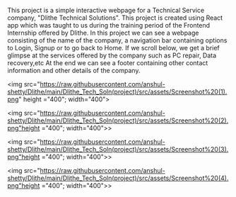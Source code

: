 This project is a simple interactive webpage for a Technical Service company, "Dlithe Technical Solutions".
This project is created using React app which was taught to us during the training period of the Frontend Internship offered by Dlithe.
In this project we can see a webpage consisting of the name of the company, a navigation bar containing options to Login, Signup or to go back to Home.
If we scroll below, we get a brief glimpse at the services offered by the company such as PC repair, Data recovery,etc
At the end we can see a footer containing other contact information and other details of the company.

<img src="https://raw.githubusercontent.com/anshul-shetty/Dlithe/main/Dlithe_Tech_Soln(project)/src/assets/Screenshot%20(1).png" height ="400"; width="400">

<img src="https://raw.githubusercontent.com/anshul-shetty/Dlithe/main/Dlithe_Tech_Soln(project)/src/assets/Screenshot%20(2).png"height ="400"; width="400">>

<img src="https://raw.githubusercontent.com/anshul-shetty/Dlithe/main/Dlithe_Tech_Soln(project)/src/assets/Screenshot%20(3).png"height ="400"; width="400">>

<img src="https://raw.githubusercontent.com/anshul-shetty/Dlithe/main/Dlithe_Tech_Soln(project)/src/assets/Screenshot%20(4).png"height ="400"; width="400">>